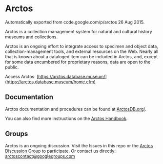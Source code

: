 # Arctos
Automatically exported from code.google.com/p/arctos 26 Aug 2015.

Arctos is a collection management system for natural and cultural history museums and collections.

Arctos is an ongoing effort to integrate access to specimen and object data, collection-management tools, and external resources on the Web. Nearly all that is known about a cataloged item can be included in Arctos, and, except for some data encumbered for proprietary reasons, data are open to the public.

Access Arctos: [https://arctos.database.museum/](https://arctos.database.museum/home.cfm)

## Documentation

Arctos documentation and procedures can be found at [ArctosDB.org/](https://arctosdb.org/).

You can also find more instructions on the [Arctos Handbook](https://handbook.arctosdb.org).

## Groups

Arctos is an ongoing discussion. Visit the Issues in this repo or the [Arctos Discussion Group](http://groups.google.com/group/Arctos) to participate. Or contact us directly: arctoscontact@googlegroups.com
